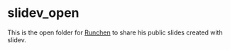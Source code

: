 # slidev_open
 
This is the open folder for [Runchen](https://runchen.bio/) to share his public slides created with slidev.